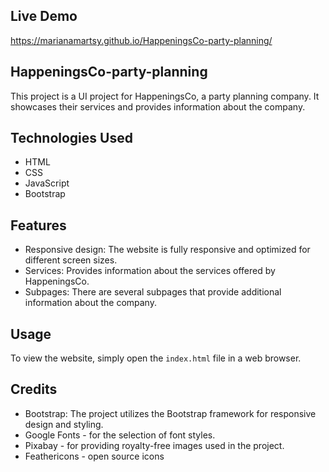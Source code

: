 ## Live Demo

https://marianamartsy.github.io/HappeningsCo-party-planning/

## HappeningsCo-party-planning

This project is a UI project for HappeningsCo, a party planning company. 
It showcases their services and provides information about the company.

## Technologies Used

- HTML
- CSS
- JavaScript
- Bootstrap

## Features

- Responsive design: The website is fully responsive and optimized for different screen sizes.
- Services: Provides information about the services offered by HappeningsCo.
- Subpages: There are several subpages that provide additional information about the company.

## Usage

To view the website, simply open the `index.html` file in a web browser.

## Credits

- Bootstrap: The project utilizes the Bootstrap framework for responsive design and styling.
- Google Fonts - for the selection of font styles.
- Pixabay - for providing royalty-free images used in the project.
- Feathericons - open source icons





